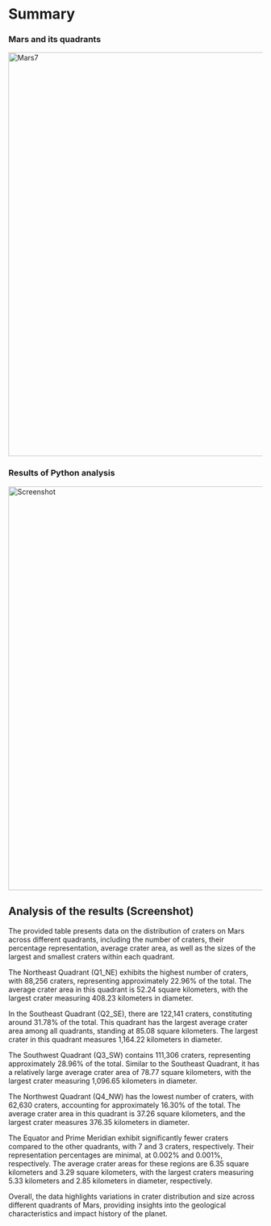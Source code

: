 # Summary 

### Mars and its quadrants
<a href="https://ibb.co/bH0PRGt"><img src="https://i.ibb.co/YDC3TVg/Mars7.png" alt="Mars7" border="0" width="800"></a>

### Results of Python analysis 

<a href="https://ibb.co/dkZ5SMQ"><img src="https://i.ibb.co/88HMNhk/week3.png" alt="Screenshot" border="0" width="800"></a>


## Analysis of the results (Screenshot)

The provided table presents data on the distribution of craters on Mars across different quadrants, including the number of craters, their percentage representation, average crater area, as well as the sizes of the largest and smallest craters within each quadrant.

The Northeast Quadrant (Q1_NE) exhibits the highest number of craters, with 88,256 craters, representing approximately 22.96% of the total. The average crater area in this quadrant is 52.24 square kilometers, with the largest crater measuring 408.23 kilometers in diameter.

In the Southeast Quadrant (Q2_SE), there are 122,141 craters, constituting around 31.78% of the total. This quadrant has the largest average crater area among all quadrants, standing at 85.08 square kilometers. The largest crater in this quadrant measures 1,164.22 kilometers in diameter.

The Southwest Quadrant (Q3_SW) contains 111,306 craters, representing approximately 28.96% of the total. Similar to the Southeast Quadrant, it has a relatively large average crater area of 78.77 square kilometers, with the largest crater measuring 1,096.65 kilometers in diameter.

The Northwest Quadrant (Q4_NW) has the lowest number of craters, with 62,630 craters, accounting for approximately 16.30% of the total. The average crater area in this quadrant is 37.26 square kilometers, and the largest crater measures 376.35 kilometers in diameter.

The Equator and Prime Meridian exhibit significantly fewer craters compared to the other quadrants, with 7 and 3 craters, respectively. Their representation percentages are minimal, at 0.002% and 0.001%, respectively. The average crater areas for these regions are 6.35 square kilometers and 3.29 square kilometers, with the largest craters measuring 5.33 kilometers and 2.85 kilometers in diameter, respectively.

Overall, the data highlights variations in crater distribution and size across different quadrants of Mars, providing insights into the geological characteristics and impact history of the planet.

